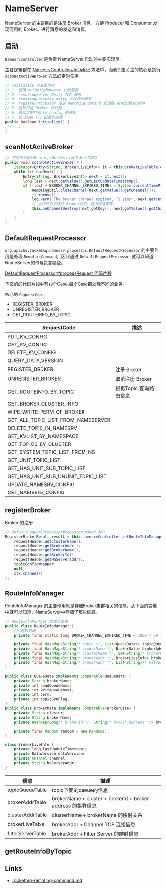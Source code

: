 # NameServer

NameServer 的主要目的是注册 Broker 信息，方便 Producer 和 Consumer 发现可用的 Broker。进行消息的发送和消费。

## 启动

`NamesrvController` 是负责 NameServer 启动的主要实现类。

主要逻辑都在 [NamesrvController#initialize](https://github.com/apache/rocketmq/blob/master/namesrv/src/main/java/org/apache/rocketmq/namesrv/NamesrvController.java#L76) 方法中，而我们要关注的核心是执行 `scanNotActiveBroker` 方法的定时任务

```java
// initialize 的主要作用
// 1. 使用 kvConfigManager 加载配置
// 2. remotingServer Netty TCP 服务
// 3. remotingExecutor netty 的线程池服务
// 4. registerProcessor 注册 RemotingCommand 处理器,用来处理CMD命令
// 5. 启动扫描 Broker 的线程
// 6. 启动定期打印 kv config 的线程
// 7. 启动扫描 Tls 配置的线程
public boolean initialize() {
 // ...
}
```

## scanNotActiveBroker

```java
// 扫描不活动的Broker,从brokerLiveTable中移除
public void scanNotActiveBroker() {
    Iterator<Entry<String, BrokerLiveInfo>> it = this.brokerLiveTable.entrySet().iterator();
    while (it.hasNext()) {
        Entry<String, BrokerLiveInfo> next = it.next();
        long last = next.getValue().getLastUpdateTimestamp();
        if ((last + BROKER_CHANNEL_EXPIRED_TIME) < System.currentTimeMillis()) {
            RemotingUtil.closeChannel(next.getValue().getChannel());
            it.remove();
            log.warn("The broker channel expired, {} {}ms", next.getKey(), BROKER_CHANNEL_EXPIRED_TIME);
            // 执行此方法移除 Broker信息，路由信息等等。
            this.onChannelDestroy(next.getKey(), next.getValue().getChannel());
        }
    }
}
```

## DefaultRequestProcessor

`org.apache.rocketmq.namesrv.processor.DefaultRequestProcessor` 的主要作用是处理 `RemotingCommand`，因此通过 `DefaultRequestProcessor` 就可以知道NameServer的作用包含哪些。

[DefaultRequestProcessor#processRequest 代码片段](https://github.com/apache/rocketmq/blob/master/namesrv/src/main/java/org/apache/rocketmq/namesrv/processor/DefaultRequestProcessor.java#L71)

下面的的代码片段中有`19`个Case,每个Case都处理不同的业务。

核心的 `RequestCode`:

- REGISTER_BROKER
- UNREGISTER_BROKER
- GET_ROUTEINFO_BY_TOPIC

| RequestCode                        | 描述                   |
| ---------------------------------- | ---------------------- |
| PUT_KV_CONFIG                      |
| GET_KV_CONFIG                      |
| DELETE_KV_CONFIG                   |
| QUERY_DATA_VERSION                 |
| REGISTER_BROKER                    | 注册 Broker            |
| UNREGISTER_BROKER                  | 取消注册 Broker        |
| GET_ROUTEINFO_BY_TOPIC             | 根据Topic 查询路由信息 |
| GET_BROKER_CLUSTER_INFO            |
| WIPE_WRITE_PERM_OF_BROKER          |
| GET_ALL_TOPIC_LIST_FROM_NAMESERVER |
| DELETE_TOPIC_IN_NAMESRV            |
| GET_KVLIST_BY_NAMESPACE            |
| GET_TOPICS_BY_CLUSTER              |
| GET_SYSTEM_TOPIC_LIST_FROM_NS      |
| GET_UNIT_TOPIC_LIST                |
| GET_HAS_UNIT_SUB_TOPIC_LIST        |
| GET_HAS_UNIT_SUB_UNUNIT_TOPIC_LIST |
| UPDATE_NAMESRV_CONFIG              |
| GET_NAMESRV_CONFIG                 |

## registerBroker

Broker 的注册

```java
// DefaultRequestProcessor#registerBroker:300
RegisterBrokerResult result = this.namesrvController.getRouteInfoManager().registerBroker(
    requestHeader.getClusterName(),
    requestHeader.getBrokerAddr(),
    requestHeader.getBrokerName(),
    requestHeader.getBrokerId(),
    requestHeader.getHaServerAddr(),
    topicConfigWrapper,
    null,
    ctx.channel()
);
```

## RouteInfoManager

RouteInfoManager 的主要作用就是存储Broker集群相关的信息。从下面的变量中就可以知道，NameServer中存储了那些信息。

```java
// RouteInfoManager 的成员变量
public class RouteInfoManager {
    // 超时时间
    private final static long BROKER_CHANNEL_EXPIRED_TIME = 1000 * 60 * 2;

    private final HashMap<String/* topic */, List<QueueData>> topicQueueTable;
    private final HashMap<String/* brokerName */, BrokerData> brokerAddrTable;
    private final HashMap<String/* clusterName */, Set<String/* brokerName */>> clusterAddrTable;
    private final HashMap<String/* brokerAddr */, BrokerLiveInfo> brokerLiveTable;
    private final HashMap<String/* brokerAddr */, List<String>/* Filter Server */> filterServerTable;
}

public class QueueData implements Comparable<QueueData> {
    private String brokerName;
    private int readQueueNums;
    private int writeQueueNums;
    private int perm;
    private int topicSynFlag;
}
public class BrokerData implements Comparable<BrokerData> {
    private String cluster;
    private String brokerName;
    private HashMap<Long/* brokerId */, String/* broker address */> brokerAddrs;

    private final Random random = new Random();
}

class BrokerLiveInfo {
    private long lastUpdateTimestamp;
    private DataVersion dataVersion;
    private Channel channel;
    private String haServerAddr;
}
```

| 信息              | 描述                                                        |
| ----------------- | ----------------------------------------------------------- |
| topicQueueTable   | topic下面的queue的信息                                      |
| brokerAddrTable   | brokerName + cluster + brokerId + broker address 的集群信息 |
| clusterAddrTable  | clusterName + brokerName 的映射关系                         |
| brokerLiveTable   | brokerAddr + Channel TCP 连接信息                           |
| filterServerTable | brokerAddr + Filter Server 的映射信息                       |

## getRouteInfoByTopic

## Links

- [rocketmq-remoting-command.md](rocketmq-remoting-command.md)
